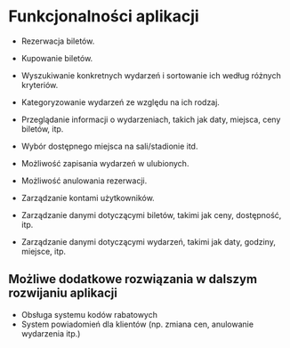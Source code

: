 # Funkcjonalności aplikacji

- Rezerwacja biletów.
- Kupowanie biletów.
- Wyszukiwanie konkretnych wydarzeń i sortowanie ich według różnych kryteriów.
- Kategoryzowanie wydarzeń ze względu na ich rodzaj. 
- Przeglądanie informacji o wydarzeniach, takich jak daty, miejsca, ceny biletów, itp.
- Wybór dostępnego miejsca na sali/stadionie itd.
- Możliwość zapisania wydarzeń w ulubionych.
- Możliwość anulowania rezerwacji.

- Zarządzanie kontami użytkowników.
- Zarządzanie danymi dotyczącymi biletów, takimi jak ceny, dostępność, itp.
- Zarządzanie danymi dotyczącymi wydarzeń, takimi jak daty, godziny, miejsce, itp.

## Możliwe dodatkowe rozwiązania w dalszym rozwijaniu aplikacji 
- Obsługa systemu kodów rabatowych 
- System powiadomień dla klientów (np. zmiana cen, anulowanie wydarzenia itp.)
